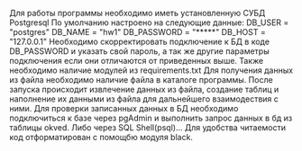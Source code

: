 Для работы программы необходимо иметь установленную СУБД Postgresql
По умолчанию настроено на следующие данные:
DB_USER = "postgres"
DB_NAME = "hw1"
DB_PASSWORD = "*****"
DB_HOST = "127.0.0.1"
Необходимо скорректировать подключение к БД в коде DB_PASSWORD и указать свой пароль, а так же другие параметры подключения если они отличаются от приведенных выше.
Также необходимо наличие модулей из requirements.txt
Для получения данных из файла необходимо наличие файла в каталоге программы.
После запуска происходит извлечение данных из файла, создание таблиц и наполнение их данными из файла для дальнейшего взаимодествия с ними.
Для проверки записанных данных в БД необходимо подключиться к базе через pgAdmin и выполнить запрос данных в бд из таблицы okved.
Либо через SQL Shell(psql)...
Для удобства читаемости код отформатирован с помощбю модуля black.
